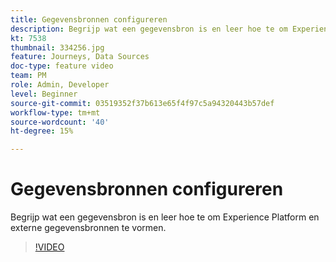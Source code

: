 ```yaml
---
title: Gegevensbronnen configureren
description: Begrijp wat een gegevensbron is en leer hoe te om Experience Platform en externe gegevensbronnen te vormen.
kt: 7538
thumbnail: 334256.jpg
feature: Journeys, Data Sources
doc-type: feature video
team: PM
role: Admin, Developer
level: Beginner
source-git-commit: 03519352f37b613e65f4f97c5a94320443b57def
workflow-type: tm+mt
source-wordcount: '40'
ht-degree: 15%

---
```



# Gegevensbronnen configureren

Begrijp wat een gegevensbron is en leer hoe te om Experience Platform en externe gegevensbronnen te vormen.

>[!VIDEO](https://video.tv.adobe.com/v/334256?quality=12)
